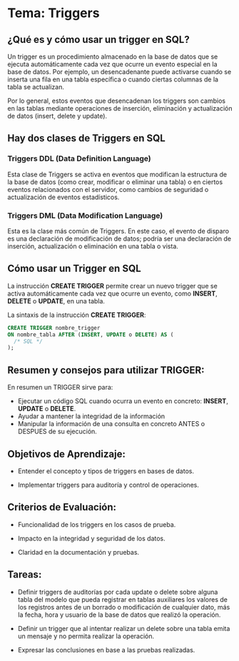 # Tema: Triggers

## **¿Qué es y cómo usar un trigger en SQL?**

Un trigger es un procedimiento almacenado en la base de datos que se ejecuta automáticamente cada vez que ocurre un evento especial en la base de datos. Por ejemplo, un desencadenante puede activarse cuando se inserta una fila en una tabla específica o cuando ciertas columnas de la tabla se actualizan.

Por lo general, estos eventos que desencadenan los triggers son cambios en las tablas mediante operaciones de inserción, eliminación y actualización de datos (insert, delete y update).

## **Hay dos clases de Triggers en SQL**

### **Triggers DDL (Data Definition Language)**

Esta clase de Triggers se activa en eventos que modifican la estructura de la base de datos (como crear, modificar o eliminar una tabla) o en ciertos eventos relacionados con el servidor, como cambios de seguridad o actualización de eventos estadísticos.

### **Triggers DML (Data Modification Language)**

Esta es la clase más común de Triggers. En este caso, el evento de disparo es una declaración de modificación de datos; podría ser una declaración de inserción, actualización o eliminación en una tabla o vista.

## **Cómo usar un Trigger en SQL**

La instrucción **CREATE TRIGGER** permite crear un nuevo trigger que se activa automáticamente cada vez que ocurre un evento, como **INSERT**, **DELETE** o **UPDATE**, en una tabla.

La sintaxis de la instrucción **CREATE TRIGGER**:

```SQL
CREATE TRIGGER nombre_trigger
ON nombre_tabla AFTER (INSERT, UPDATE o DELETE) AS (
  /* SQL */
);
```

## **Resumen y consejos para utilizar TRIGGER**:

En resumen un TRIGGER sirve para:

- Ejecutar un código SQL cuando ocurra un evento en concreto: **INSERT**, **UPDATE** o **DELETE**.
- Ayudar a mantener la integridad de la información
- Manipular la información de una consulta en concreto ANTES o DESPUES de su ejecución.

## Objetivos de Aprendizaje:

- Entender el concepto y tipos de triggers en bases de datos.

- Implementar triggers para auditoría y control de operaciones.

## Criterios de Evaluación:

- Funcionalidad de los triggers en los casos de prueba.

- Impacto en la integridad y seguridad de los datos.

- Claridad en la documentación y pruebas.

## Tareas:

- Definir triggers de auditorías por cada update o delete sobre alguna tabla del modelo que pueda registrar en tablas auxiliares los valores de los registros antes de un borrado o modificación de cualquier dato, más la fecha, hora y usuario de la base de datos que realizó la operación.

- Definir un trigger que al intentar realizar un delete sobre una tabla emita un mensaje y no permita realizar la operación.

- Expresar las conclusiones en base a las pruebas realizadas.
